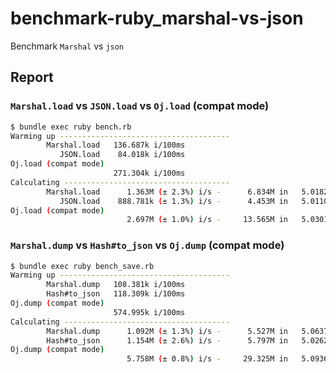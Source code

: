 # benchmark-ruby_marshal-vs-json
Benchmark `Marshal` vs `json`

## Report
### `Marshal.load` vs `JSON.load` vs `Oj.load` (compat mode)
```bash
$ bundle exec ruby bench.rb
Warming up --------------------------------------
        Marshal.load   136.687k i/100ms
           JSON.load    84.018k i/100ms
Oj.load (compat mode)
                       271.304k i/100ms
Calculating -------------------------------------
        Marshal.load      1.363M (± 2.3%) i/s -      6.834M in   5.018257s
           JSON.load    888.781k (± 1.3%) i/s -      4.453M in   5.011076s
Oj.load (compat mode)
                          2.697M (± 1.0%) i/s -     13.565M in   5.030179s
```

### `Marshal.dump` vs `Hash#to_json` vs `Oj.dump` (compat mode)
```bash
$ bundle exec ruby bench_save.rb
Warming up --------------------------------------
        Marshal.dump   108.381k i/100ms
        Hash#to_json   118.309k i/100ms
Oj.dump (compat mode)
                       574.995k i/100ms
Calculating -------------------------------------
        Marshal.dump      1.092M (± 1.3%) i/s -      5.527M in   5.063741s
        Hash#to_json      1.154M (± 2.6%) i/s -      5.797M in   5.026218s
Oj.dump (compat mode)
                          5.758M (± 0.8%) i/s -     29.325M in   5.093626s
```
